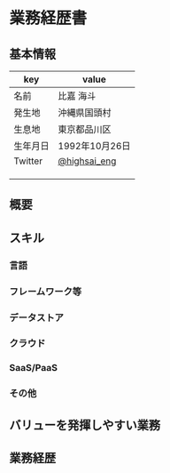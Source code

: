 # 業務経歴書

## 基本情報

| key | value |
|-|-|
| 名前 | 比嘉 海斗 |
| 発生地 | 沖縄県国頭村 |
| 生息地 | 東京都品川区 |
| 生年月日 | 1992年10月26日 |
| Twitter | [@highsai_eng](https://twitter.com/highsai_eng) |
|  |  |
|  |  |
|  |  |

## 概要

## スキル

### 言語

### フレームワーク等

### データストア

### クラウド

### SaaS/PaaS

### その他

## バリューを発揮しやすい業務

## 業務経歴
